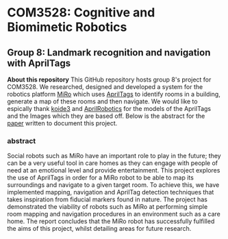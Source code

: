 # COM3528: Cognitive and Biomimetic Robotics
## Group 8: Landmark recognition and navigation with AprilTags
**About this repository** This GitHub repository hosts group 8's project for
COM3528. We researched, designed and developed a system for the robotics
platform [MiRo](http://consequentialrobotics.com/) which uses
 [AprilTags](https://april.eecs.umich.edu/software/apriltag) to identify rooms
 in a building, generate a map of these rooms and then navigate. We would like
 to espically thank [koide3](https://github.com/koide3) and
  [AprilRobotics](https://github.com/AprilRobotics/apriltag-imgs/tree/b53998d83ce4cc4f543eec28a66cffb6372ca73e)
   for the models of the AprilTags and the Images which they are based off.
   Below is the abstract for the [paper]() written to document this project.
### abstract
Social robots such as MiRo have an important role to play in the future; they can be a very useful
 tool in care homes as they can engage with people of need at an emotional level and provide entertainment. This
 project explores the use of AprilTags in order for a MiRo robot to be able to map its surroundings and navigate to
 a given target room. To achieve this, we have implemented mapping, navigation and AprilTag detection techniques
 that takes inspiration from fiducial markers found in nature. The project has demonstrated the viability of robots
 such as MiRo at performing simple room mapping and navigation procedures in an environment such as a care
 home. The report concludes that the MiRo robot has successfully fulfilled the aims of this project, whilst detailing
 areas for future research.
